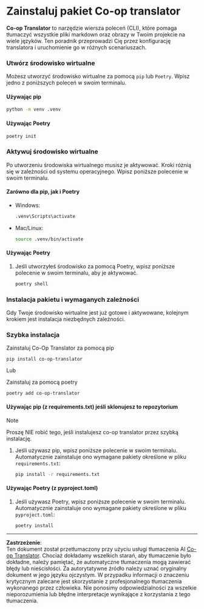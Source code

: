 <!--
CO_OP_TRANSLATOR_METADATA:
{
  "original_hash": "510827ad22a2031a50838919c3594828",
  "translation_date": "2025-10-15T03:08:23+00:00",
  "source_file": "getting_started/command-line-guide/install-package.md",
  "language_code": "pl"
}
-->
# Zainstaluj pakiet Co-op translator

**Co-op Translator** to narzędzie wiersza poleceń (CLI), które pomaga tłumaczyć wszystkie pliki markdown oraz obrazy w Twoim projekcie na wiele języków. Ten poradnik przeprowadzi Cię przez konfigurację translatora i uruchomienie go w różnych scenariuszach.

### Utwórz środowisko wirtualne

Możesz utworzyć środowisko wirtualne za pomocą `pip` lub `Poetry`. Wpisz jedno z poniższych poleceń w swoim terminalu.

#### Używając pip

```bash
python -m venv .venv
```

#### Używając Poetry

```bash
poetry init
```

### Aktywuj środowisko wirtualne

Po utworzeniu środowiska wirtualnego musisz je aktywować. Kroki różnią się w zależności od systemu operacyjnego. Wpisz poniższe polecenie w swoim terminalu.

#### Zarówno dla pip, jak i Poetry

- Windows:

    ```bash
    .venv\Scripts\activate
    ```

- Mac/Linux:

    ```bash
    source .venv/bin/activate
    ```

#### Używając Poetry

1. Jeśli utworzyłeś środowisko za pomocą Poetry, wpisz poniższe polecenie w swoim terminalu, aby je aktywować.

    ```bash
    poetry shell
    ```

### Instalacja pakietu i wymaganych zależności

Gdy Twoje środowisko wirtualne jest już gotowe i aktywowane, kolejnym krokiem jest instalacja niezbędnych zależności.

### Szybka instalacja

Zainstaluj Co-Op Translator za pomocą pip

```
pip install co-op-translator
```
Lub

Zainstaluj za pomocą poetry
```
poetry add co-op-translator
```

#### Używając pip (z requirements.txt) jeśli sklonujesz to repozytorium

> [!NOTE]
> Proszę NIE robić tego, jeśli instalujesz co-op translator przez szybką instalację.

1. Jeśli używasz pip, wpisz poniższe polecenie w swoim terminalu. Automatycznie zainstaluje ono wymagane pakiety określone w pliku `requirements.txt`:

    ```bash
    pip install -r requirements.txt
    ```

#### Używając Poetry (z pyproject.toml)

1. Jeśli używasz Poetry, wpisz poniższe polecenie w swoim terminalu. Automatycznie zainstaluje ono wymagane pakiety określone w pliku `pyproject.toml`:

    ```bash
    poetry install
    ```

---

**Zastrzeżenie**:  
Ten dokument został przetłumaczony przy użyciu usługi tłumaczenia AI [Co-op Translator](https://github.com/Azure/co-op-translator). Chociaż dokładamy wszelkich starań, aby tłumaczenie było dokładne, należy pamiętać, że automatyczne tłumaczenia mogą zawierać błędy lub nieścisłości. Za autorytatywne źródło należy uznać oryginalny dokument w jego języku ojczystym. W przypadku informacji o znaczeniu krytycznym zalecane jest skorzystanie z profesjonalnego tłumaczenia wykonanego przez człowieka. Nie ponosimy odpowiedzialności za wszelkie nieporozumienia lub błędne interpretacje wynikające z korzystania z tego tłumaczenia.
